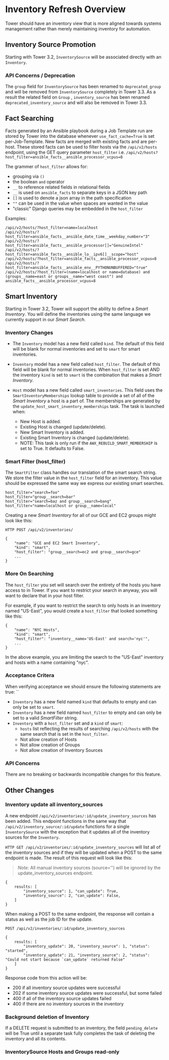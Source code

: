 # Inventory Refresh Overview
Tower should have an inventory view that is more aligned towards systems management
rather than merely maintaining inventory for automation.

## Inventory Source Promotion
Starting with Tower 3.2, `InventorySource` will be associated directly with an `Inventory`.

### API Concerns / Deprecation
The `group` field for `InventorySource` has been renamed to `deprecated_group` and will be removed
from `InventorySource` completely in Tower 3.3. As a result the related field on `Group` ,
`inventory_source` has been renamed `deprecated_inventory_source` and will also be removed in Tower 3.3.


## Fact Searching
Facts generated by an Ansible playbook during a Job Template run are stored by Tower into the database
whenever `use_fact_cache=True` is set per-Job-Template. New facts are merged with existing
facts and are per-host. These stored facts can be used to filter hosts via the
`/api/v2/hosts` endpoint, using the GET query parameter `host_filter` i.e.
`/api/v2/hosts?host_filter=ansible_facts__ansible_processor_vcpus=8`

The grammer of `host_filter` allows for:
* grouping via `()`
* the boolean `and` operator
* `__` to reference related fields in relational fields
* `__` is used on `ansible_facts` to separate keys in a JSON key path
* `[]` is used to denote a json array in the path specification
* `""` can be used in the value when spaces are wanted in the value
* "classic" Django queries may be embedded in the `host_filter`

Examples:
```
/api/v2/hosts/?host_filter=name=localhost
/api/v2/hosts/?host_filter=ansible_facts__ansible_date_time__weekday_number="3"
/api/v2/hosts/?host_filter=ansible_facts__ansible_processor[]="GenuineIntel"
/api/v2/hosts/?host_filter=ansible_facts__ansible_lo__ipv6[]__scope="host"
/api/v2/hosts/?host_filter=ansible_facts__ansible_processor_vcpus=8
/api/v2/hosts/?host_filter=ansible_facts__ansible_env__PYTHONUNBUFFERED="true"
/api/v2/hosts/?host_filter=(name=localhost or name=database) and (groups__name=east or groups__name="west coast") and ansible_facts__ansible_processor_vcpus=8
```

## Smart Inventory
Starting in Tower 3.2, Tower will support the ability to define a _Smart Inventory_.
You will define the inventories using the same language we currently support
in our _Smart Search_.

### Inventory Changes
* The `Inventory` model has a new field called `kind`. The default of this field will be blank
for normal inventories and set to `smart` for smart inventories.

* `Inventory` model has a new field called `host_filter`. The default of this field will be blank
for normal inventories. When `host_filter` is set AND the inventory `kind` is set to `smart`
is the combination that makes a _Smart Inventory_.

* `Host` model has a new field called `smart_inventories`. This field uses the `SmartInventoryMemberships`
lookup table to provide a set of all of the _Smart Inventory_ a host is a part of. The memberships
are generated by the `update_host_smart_inventory_memberships` task. The task is launched when:
    * New Host is added.
    * Existing Host is changed (update/delete).
    * New Smart Inventory is added.
    * Existing Smart Inventory is changed (update/delete).
    * NOTE: This task is only run if the `AWX_REBUILD_SMART_MEMBERSHIP` is set to True. It defaults to False.

### Smart Filter (host_filter)
The `SmartFilter` class handles our translation of the smart search string. We store the
filter value in the `host_filter` field for an inventory. This value should be expressed
the same way we express our existing smart searches.

    host_filter="search=foo"
    host_filter="group__search=bar"
    host_filter="search=baz and group__search=bang"
    host_filter="name=localhost or group__name=local"

Creating a new _Smart Inventory_ for all of our GCE and EC2 groups might look like this:

    HTTP POST /api/v2/inventories/

    {
        "name": "GCE and EC2 Smart Inventory",
        "kind": "smart",
        "host_filter": "group__search=ec2 and group__search=gce"
        ...
    }

### More On Searching
The `host_filter` you set will search over the entirety of the hosts you have
access to in Tower. If you want to restrict your search in anyway, you will
want to declare that in your host filter.

For example, if you want to restrict the search to only hosts in an inventory
named "US-East", you would create a `host_filter` that looked something like this:

    {
        "name": "NYC Hosts",
        "kind": "smart",
        "host_filter": "inventory__name='US-East' and search='nyc'",
        ...
    }

In the above example, you are limiting the search to the "US-East" inventory and
hosts with a name containing "nyc".


### Acceptance Critera
When verifying acceptance we should ensure the following statements are true:
``

* `Inventory` has a new field named `kind` that defaults to empty and
can only be set to `smart`.
* `Inventory` has a new field named `host_filter` to empty and can only be
set to a valid _SmartFilter_ string.
* `Inventory` with a `host_filter` set and a `kind` of `smart`:
    * `hosts` list reflecting the results of searching `/api/v2/hosts` with the same
search that is set in the `host_filter`.
    * Not allow creation of Hosts
    * Not allow creation of Groups
    * Not allow creation of Inventory Sources

### API Concerns
There are no breaking or backwards incompatible changes for this feature.


## Other Changes

### Inventory update all inventory_sources
A new endpoint `/api/v2/inventories/:id/update_inventory_sources` has been added. This endpoint
functions in the same way that `/api/v2/inventory_source/:id/update` functions for a single
`InventorySource` with the exception that it updates all of the inventory sources for the
`Inventory`.

`HTTP GET /api/v2/inventories/:id/update_inventory_sources` will list all of the inventory
sources and if they will be updated when a POST to the same endpoint is made. The result of
this request will look like this:

> *Note:* All manual inventory sources (source='') will be ignored by the update_inventory_sources endpoint.

    {
        results: [
            "inventory_source": 1, "can_update": True,
            "inventory_source": 2, "can_update": False,
        ]
    }

When making a POST to the same endpoint, the response will contain a status as well as the job ID for the update.

    POST /api/v2/inventories/:id/update_inventory_sources

    {
        results: [
            "inventory_update": 20, "inventory_source": 1, "status": "started",
            "inventory_update": 21, "inventory_source": 2, "status": "Could not start because `can_update` returned False"
        ]
    }


Response code from this action will be:

 - 200 if all inventory source updates were successful
 - 202 if some inventory source updates were successful, but some failed
 - 400 if all of the inventory source updates failed
 - 400 if there are no inventory sources in the inventory


### Background deletion of Inventory

If a DELETE request is submitted to an inventory, the field `pending_delete` will be True until a separate task fully completes the task of deleting the inventory and all its contents.

### InventorySource Hosts and Groups read-only
